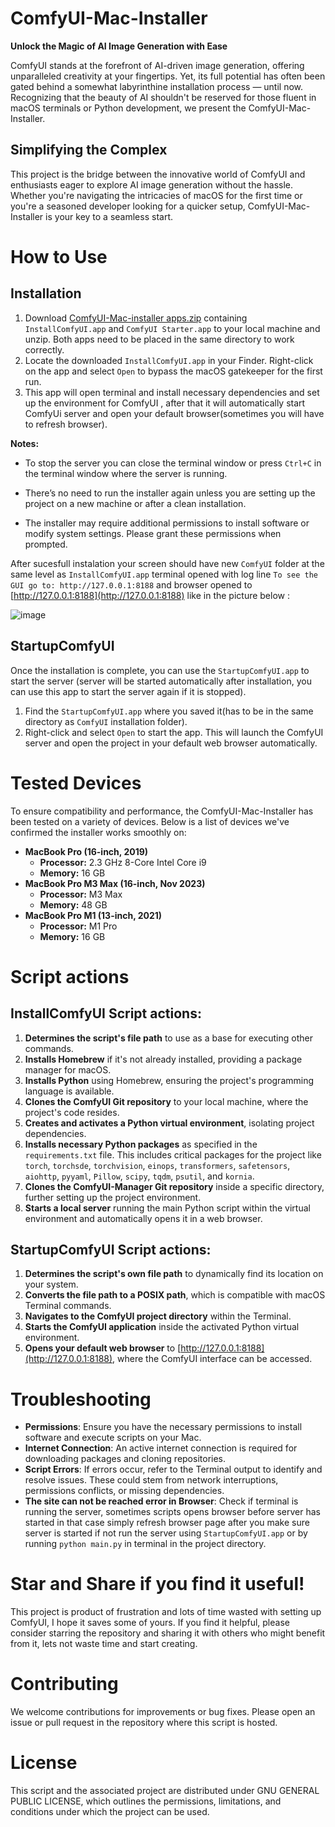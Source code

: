 # ComfyUI-Mac-Installer

**Unlock the Magic of AI Image Generation with Ease**

ComfyUI stands at the forefront of AI-driven image generation, offering unparalleled creativity at your fingertips. Yet, its full potential has often been gated behind a somewhat labyrinthine installation process — until now. Recognizing that the beauty of AI shouldn't be reserved for those fluent in macOS terminals or Python development, we present the ComfyUI-Mac-Installer.

## Simplifying the Complex

This project is the bridge between the innovative world of ComfyUI and enthusiasts eager to explore AI image generation without the hassle. Whether you're navigating the intricacies of macOS for the first time or you're a seasoned developer looking for a quicker setup, ComfyUI-Mac-Installer is your key to a seamless start.

# How to Use



## Installation

1. Download [ComfyUI-Mac-installer apps.zip](https://github.com/rugovit/ComfyUI-Mac-Installer/blob/main/ComfyUI-Mac-installer%20apps.zip)  containing  `InstallComfyUI.app` and `ComfyUI Starter.app` to your local machine and unzip. Both apps need to be placed in the same directory to work correctly. 
2. Locate the downloaded `InstallComfyUI.app` in your Finder. Right-click on the app and select `Open` to bypass the macOS gatekeeper for the first run. 
3. This app will open terminal and  install necessary dependencies and set up the environment for ComfyUI , after that it will automatically start ComfyUi server and  open your default browser(sometimes you will have to refresh browser).

**Notes:**
* To  stop the server you can close the terminal window or press `Ctrl+C` in the terminal window where the server is running.

* There’s no need to run the installer again unless you are setting up the project on a new machine or after a clean installation.

* The installer may require additional permissions to install software or modify system settings. Please grant these permissions when prompted.


After sucesfull instalation your screen  should have  new `ComfyUI` folder at the same level as `InstallComfyUI.app`  terminal opened with  log line `To see the GUI go to: http://127.0.0.1:8188`  and browser opened to [http://127.0.0.1:8188](http://127.0.0.1:8188) like in the picture below : 


   ![image](https://github.com/rugovit/ComfyUI-Mac-Installer/assets/12918391/d15461c4-fdda-4c07-bb17-1d64a7e2c046)
## StartupComfyUI

Once the installation is complete, you can use the `StartupComfyUI.app` to start the server (server will be started automatically after installation, you can use this app to start the server again if it is stopped).

1. Find the `StartupComfyUI.app` where you saved it(has to be in the same directory as `ComfyUI` installation folder).
2. Right-click and select `Open` to start the app. This will launch the ComfyUI server and open the project in your default web browser automatically.

# Tested Devices

To ensure compatibility and performance, the ComfyUI-Mac-Installer has been  tested on a variety of devices. Below is a list of devices we've confirmed the installer works smoothly on:

- **MacBook Pro (16-inch, 2019)**
    - **Processor:** 2.3 GHz 8-Core Intel Core i9
    - **Memory:** 16 GB
- **MacBook Pro M3 Max (16-inch, Nov 2023)**
    - **Processor:** M3 Max
    - **Memory:** 48 GB
- **MacBook Pro M1 (13-inch, 2021)**
    - **Processor:** M1 Pro
    - **Memory:** 16 GB
# Script actions

## InstallComfyUI Script actions:

1. **Determines the script's file path** to use as a base for executing other commands.
2. **Installs Homebrew** if it's not already installed, providing a package manager for macOS.
3. **Installs Python** using Homebrew, ensuring the project's programming language is available.
4. **Clones the ComfyUI Git repository** to your local machine, where the project's code resides.
5. **Creates and activates a Python virtual environment**, isolating project dependencies.
6. **Installs necessary Python packages** as specified in the `requirements.txt` file. This includes critical packages for the project like `torch`, `torchsde`, `torchvision`, `einops`, `transformers`, `safetensors`, `aiohttp`, `pyyaml`, `Pillow`, `scipy`, `tqdm`, `psutil`, and `kornia`.
7. **Clones the ComfyUI-Manager Git repository** inside a specific directory, further setting up the project environment.
8. **Starts a local server** running the main Python script within the virtual environment and automatically opens it in a web browser.

## StartupComfyUI Script actions:

1. **Determines the script's own file path** to dynamically find its location on your system.
2. **Converts the file path to a POSIX path**, which is compatible with macOS Terminal commands.
3. **Navigates to the ComfyUI project directory** within the Terminal.
4. **Starts the ComfyUI application** inside the activated Python virtual environment.
5. **Opens your default web browser** to [http://127.0.0.1:8188](http://127.0.0.1:8188), where the ComfyUI interface can be accessed.

 



# Troubleshooting

- **Permissions**: Ensure you have the necessary permissions to install software and execute scripts on your Mac.
- **Internet Connection**: An active internet connection is required for downloading packages and cloning repositories.
- **Script Errors**: If errors occur, refer to the Terminal output to identify and resolve issues. These could stem from network interruptions, permissions conflicts, or missing dependencies.
- **The site can not be reached error in Browser**: Check if terminal is running the server, sometimes scripts  opens browser  before  server has started  in that case simply refresh browser page  after you make sure server is started  if not run the server using `StartupComfyUI.app` or by running `python main.py` in terminal in the project directory.

# Star and Share  if you find it useful!
This project is product of frustration and lots of time wasted  with setting up ComfyUI, I hope it saves some of yours.  If you find it helpful, please consider starring the repository and sharing it with others who might benefit from it, lets not waste time and start creating.

# Contributing

We welcome contributions for improvements or bug fixes. Please open an issue or pull request in the repository where this script is hosted.


# License

This script and the associated project are distributed under GNU GENERAL PUBLIC LICENSE, which outlines the permissions, limitations, and conditions under which the project can be used.
